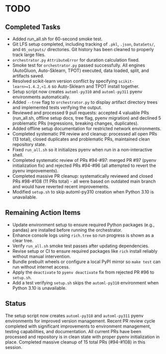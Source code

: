 # TODO

## Completed Tasks
- Added run_all.sh for 60-second smoke test.
- Git LFS setup completed, including tracking of `.pkl`, `.json`, `DataSets/`, and `05_outputs/` directories. Git history has been cleaned to properly track large files.
- `orchestrator.py` `AttributeError` for duration calculation fixed.
- Smoke test for `orchestrator.py` passed successfully. All engines (AutoGluon, Auto-Sklearn, TPOT) executed, data loaded, split, and artifacts saved.
- Resolved scikit-learn version conflict by specifying `scikit-learn>=1.4.2,<1.6` so Auto-Sklearn and TPOT install together.
- Setup script now creates `automl-py310` and `automl-py311` pyenv environments automatically.
- Added `--tree` flag to `orchestrator.py` to display artifact directory trees and implemented tests verifying the output.
- Reviewed and processed 9 pull requests: accepted 4 valuable PRs (run_all.sh, offline setup docs, tree flag, pyenv migration) and declined 5 problematic PRs (regressions, breaking changes, duplicates).
- Added offline setup documentation for restricted network environments.
- Completed systematic PR review and cleanup: processed all open PRs (13 total), closed duplicates and problematic PRs, maintained clean repository state.
- Fixed `run_all.sh` so it initializes pyenv when run in a non-interactive shell.
- Completed systematic review of PRs #94-#97: merged PR #97 (pyenv initialization fix) and rejected PRs #94-#96 (all attempted to revert the pyenv improvements).
- Completed massive PR cleanup: systematically reviewed and closed PRs #98-#108 (11 PRs total) - all were based on outdated main branch and would have reverted recent improvements.
- Modified `setup.sh` to skip automl-py310 creation when Python 3.10 is unavailable.

## Remaining Action Items

- Update environment setup to ensure required Python packages (e.g., pandas) are installed before running the orchestrator.
- Enhance console logs using `rich.tree` so run progress is shown as a clear tree.
- Verify `run_all.sh` smoke test passes after updating dependencies.
- Revise setup or CI to ensure required packages like `rich` install reliably without manual intervention.
- Bundle prebuilt wheels or configure a local PyPI mirror so `make test` can run without internet access.
- Apply the `deactivate` to `pyenv deactivate` fix from rejected PR #96 to `setup.sh`.
- Add a test verifying `setup.sh` skips the `automl-py310` environment when Python 3.10 is unavailable.

## Status

The setup script now creates `automl-py310` and `automl-py311` pyenv environments for improved version management. Recent PR review cycle completed with significant improvements to environment management, testing capabilities, and documentation. All current PRs have been processed and repository is in clean state with proper pyenv initialization in place. Completed massive cleanup of 15 total PRs (#94-#108) in this session.

